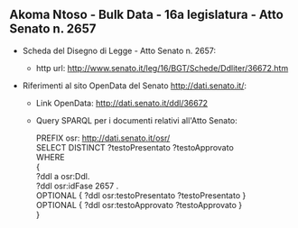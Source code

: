 ## Akoma Ntoso - Bulk Data - 16a legislatura - Atto Senato n. 2657 ##

* Scheda del Disegno di Legge - Atto Senato n. 2657:
	* http url: http://www.senato.it/leg/16/BGT/Schede/Ddliter/36672.htm

* Riferimenti al sito OpenData del Senato http://dati.senato.it/:
	* Link OpenData: http://dati.senato.it/ddl/36672
	* Query SPARQL per i documenti relativi all'Atto Senato:

        PREFIX osr: <http://dati.senato.it/osr/>  
		SELECT DISTINCT ?testoPresentato ?testoApprovato  
		WHERE  
		{  
		    ?ddl a osr:Ddl.  
		    ?ddl osr:idFase 2657 .  
		    OPTIONAL { ?ddl osr:testoPresentato ?testoPresentato }  
		    OPTIONAL { ?ddl osr:testoApprovato ?testoApprovato }  
		}
		